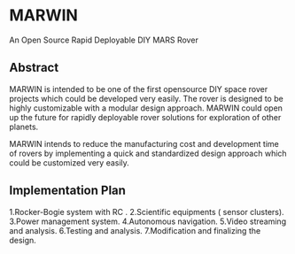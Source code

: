 # MARWIN
An Open Source Rapid Deployable DIY MARS Rover

## Abstract

MARWIN is intended to be one of the first opensource DIY space rover projects which could be developed very easily. The rover is designed to be highly customizable with a modular design approach. MARWIN could open up the future for rapidly deployable rover solutions for exploration of other planets.

MARWIN intends to reduce the manufacturing cost and development time of rovers by implementing a quick and standardized design approach which could be customized very easily.

## Implementation Plan

1.Rocker-Bogie system with RC .
2.Scientific equipments ( sensor clusters).
3.Power management system.
4.Autonomous navigation.
5.Video streaming and analysis.
6.Testing and analysis.
7.Modification and finalizing the design.

